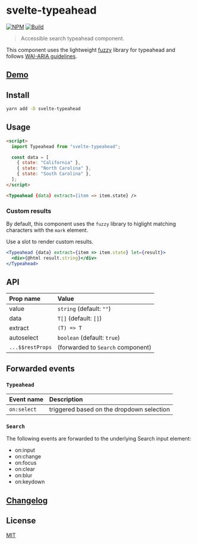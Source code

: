 # svelte-typeahead

[![NPM][npm]][npm-url]
[![Build][build]][build-badge]

> Accessible search typeahead component.

This component uses the lightweight [fuzzy](https://github.com/mattyork/fuzzy) library for typeahead and follows [WAI-ARIA guidelines](https://www.w3.org/TR/wai-aria-practices/examples/combobox/aria1.1pattern/listbox-combo.html).

## [Demo](https://metonym.github.io/svelte-typeahead/)

## Install

```bash
yarn add -D svelte-typeahead
```

## Usage

```html
<script>
  import Typeahead from "svelte-typeahead";

  const data = [
    { state: "California" },
    { state: "North Carolina" },
    { state: "South Carolina" },
  ];
</script>

<Typeahead {data} extract={item => item.state} />
```

### Custom results

By default, this component uses the `fuzzy` library to higlight matching characters with the `mark` element.

Use a slot to render custom results.

```jsx
<Typeahead {data} extract={item => item.state} let={result}>
  <div>{@html result.string}</div>
</Typeahead>
```

## API

| Prop name        | Value                             |
| :--------------- | :-------------------------------- |
| value            | `string` (default: `""`)          |
| data             | `T[]` (default: `[]`)             |
| extract          | `(T) => T`                        |
| autoselect       | `boolean` (default: `true`)       |
| `...$$restProps` | (forwarded to `Search` component) |

## Forwarded events

### `Typeahead`

| Event name  | Description                               |
| :---------- | :---------------------------------------- |
| `on:select` | triggered based on the dropdown selection |

### `Search`

The following events are forwarded to the underlying Search input element:

- on:input
- on:change
- on:focus
- on:clear
- on:blur
- on:keydown

## [Changelog](CHANGELOG.md)

## License

[MIT](LICENSE)

[npm]: https://img.shields.io/npm/v/svelte-typeahead.svg?color=blue
[npm-url]: https://npmjs.com/package/svelte-typeahead
[build]: https://travis-ci.com/metonym/svelte-typeahead.svg?branch=master
[build-badge]: https://travis-ci.com/metonym/svelte-typeahead
